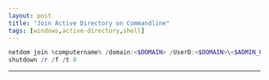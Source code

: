 ```yaml
---
layout: post
title: "Join Active Directory on Commandline"
tags: [windows,active-directory,shell]
---
```


```powershell
netdom join %computername% /domain:<$DOMAIN> /UserD:<$DOMAIN>\<$ADMIN_USER> /Password:"<$ADMIN_PASSWORD>"
shutdown /r /f /t 0
```

---
